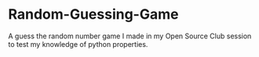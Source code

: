 # Random-Guessing-Game
A guess the random number game I made in my Open Source Club session to test my knowledge of python properties.
